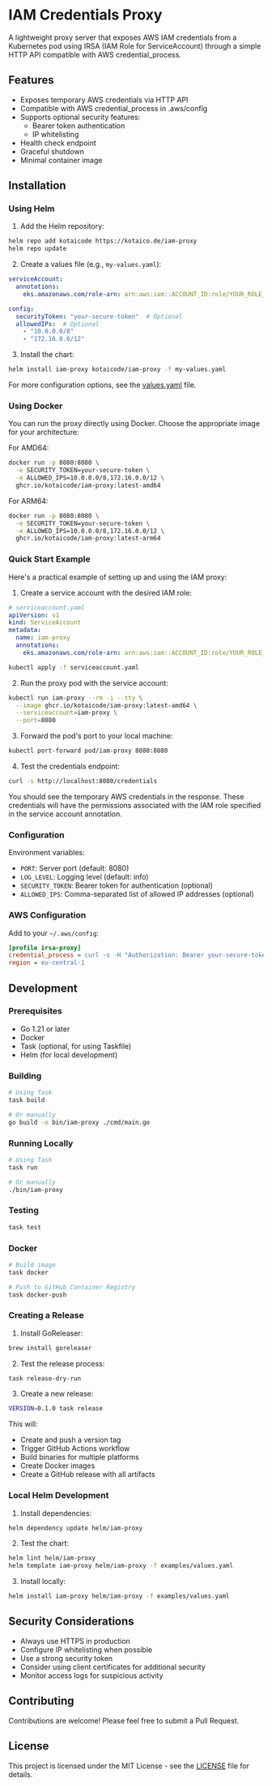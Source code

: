 # IAM Credentials Proxy

A lightweight proxy server that exposes AWS IAM credentials from a Kubernetes pod using IRSA (IAM Role for ServiceAccount) through a simple HTTP API compatible with AWS credential_process.

## Features

- Exposes temporary AWS credentials via HTTP API
- Compatible with AWS credential_process in .aws/config
- Supports optional security features:
  - Bearer token authentication
  - IP whitelisting
- Health check endpoint
- Graceful shutdown
- Minimal container image

## Installation

### Using Helm

1. Add the Helm repository:
```bash
helm repo add kotaicode https://kotaico.de/iam-proxy
helm repo update
```

2. Create a values file (e.g., `my-values.yaml`):
```yaml
serviceAccount:
  annotations:
    eks.amazonaws.com/role-arn: arn:aws:iam::ACCOUNT_ID:role/YOUR_ROLE_NAME

config:
  securityToken: "your-secure-token"  # Optional
  allowedIPs:  # Optional
    - "10.0.0.0/8"
    - "172.16.0.0/12"
```

3. Install the chart:
```bash
helm install iam-proxy kotaicode/iam-proxy -f my-values.yaml
```

For more configuration options, see the [values.yaml](helm/iam-proxy/values.yaml) file.

### Using Docker

You can run the proxy directly using Docker. Choose the appropriate image for your architecture:

For AMD64:
```bash
docker run -p 8080:8080 \
  -e SECURITY_TOKEN=your-secure-token \
  -e ALLOWED_IPS=10.0.0.0/8,172.16.0.0/12 \
  ghcr.io/kotaicode/iam-proxy:latest-amd64
```

For ARM64:
```bash
docker run -p 8080:8080 \
  -e SECURITY_TOKEN=your-secure-token \
  -e ALLOWED_IPS=10.0.0.0/8,172.16.0.0/12 \
  ghcr.io/kotaicode/iam-proxy:latest-arm64
```

### Quick Start Example

Here's a practical example of setting up and using the IAM proxy:

1. Create a service account with the desired IAM role:

```yaml
# serviceaccount.yaml
apiVersion: v1
kind: ServiceAccount
metadata:
  name: iam-proxy
  annotations:
    eks.amazonaws.com/role-arn: arn:aws:iam::ACCOUNT_ID:role/YOUR_ROLE_NAME
```

```bash
kubectl apply -f serviceaccount.yaml
```

2. Run the proxy pod with the service account:

```bash
kubectl run iam-proxy --rm -i --tty \
  --image ghcr.io/kotaicode/iam-proxy:latest-amd64 \
  --serviceaccount=iam-proxy \
  --port=8080
```

3. Forward the pod's port to your local machine:

```bash
kubectl port-forward pod/iam-proxy 8080:8080
```

4. Test the credentials endpoint:

```bash
curl -s http://localhost:8080/credentials
```

You should see the temporary AWS credentials in the response. These credentials will have the permissions associated with the IAM role specified in the service account annotation.

### Configuration

Environment variables:

- `PORT`: Server port (default: 8080)
- `LOG_LEVEL`: Logging level (default: info)
- `SECURITY_TOKEN`: Bearer token for authentication (optional)
- `ALLOWED_IPS`: Comma-separated list of allowed IP addresses (optional)

### AWS Configuration

Add to your `~/.aws/config`:

```ini
[profile irsa-proxy]
credential_process = curl -s -H "Authorization: Bearer your-secure-token" http://localhost:8080/credentials
region = eu-central-1
```

## Development

### Prerequisites

- Go 1.21 or later
- Docker
- Task (optional, for using Taskfile)
- Helm (for local development)

### Building

```bash
# Using Task
task build

# Or manually
go build -o bin/iam-proxy ./cmd/main.go
```

### Running Locally

```bash
# Using Task
task run

# Or manually
./bin/iam-proxy
```

### Testing

```bash
task test
```

### Docker

```bash
# Build image
task docker

# Push to GitHub Container Registry
task docker-push
```

### Creating a Release

1. Install GoReleaser:
```bash
brew install goreleaser
```

2. Test the release process:
```bash
task release-dry-run
```

3. Create a new release:
```bash
VERSION=0.1.0 task release
```

This will:
- Create and push a version tag
- Trigger GitHub Actions workflow
- Build binaries for multiple platforms
- Create Docker images
- Create a GitHub release with all artifacts

### Local Helm Development

1. Install dependencies:
```bash
helm dependency update helm/iam-proxy
```

2. Test the chart:
```bash
helm lint helm/iam-proxy
helm template iam-proxy helm/iam-proxy -f examples/values.yaml
```

3. Install locally:
```bash
helm install iam-proxy helm/iam-proxy -f examples/values.yaml
```

## Security Considerations

- Always use HTTPS in production
- Configure IP whitelisting when possible
- Use a strong security token
- Consider using client certificates for additional security
- Monitor access logs for suspicious activity

## Contributing

Contributions are welcome! Please feel free to submit a Pull Request.

## License

This project is licensed under the MIT License - see the [LICENSE](LICENSE) file for details. 